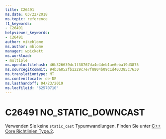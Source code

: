 ```yaml
---
title: C26491
ms.date: 03/22/2018
ms.topic: reference
f1_keywords:
- C26491
helpviewer_keywords:
- C26491
author: mikeblome
ms.author: mblome
manager: wpickett
ms.workload:
- multiple
ms.openlocfilehash: 46b326639dc1f38767da4e4deb1ae6eba19d3875
ms.sourcegitcommit: 94b3a052fb1229c7e7f8804b09c1d403385c7630
ms.translationtype: MT
ms.contentlocale: de-DE
ms.lasthandoff: 04/23/2019
ms.locfileid: "62570710"
---
```

# <a name="c26491-nostaticdowncast"></a>C26491 NO_STATIC_DOWNCAST

Verwenden Sie keine `static_cast` Typumwandlungen. Finden Sie unter [C++ Core Richtlinien Type.2](https://github.com/isocpp/CppCoreGuidelines/blob/master/CppCoreGuidelines.md#SS-type).
